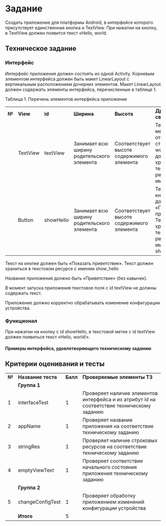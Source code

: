 Задание
=======

Создать приложение для платформы Android, в интерфейсе которого присутствует единственная кнопка и TextView. При нажатии на кнопку, в TextView должен появится текст «Hello, world.

Техническое задание
-------------------

### Интерфейс

Интерфейс приложения должен состоять из одной Activity. Корневым элементом интерфейса должен быть макет LinearLayout с вертикальным расположением дочерних элементов. Макет LinearLayout должен содержать элементы интерфейса, перечисленные в таблице 1.

Таблица 1. Перечень элементов интерфейса приложения

|||||||
|--- |--- |--- |--- |--- |--- |
|**№**|**View**|**id**|**Ширина**|**Высота**|**Другие свойства**|
||TextView|textView|Занимает всю ширину родительского элемента|Соответствует высоте содержимого элемента|Текстовая метка для отображения строки «Hello, world!». Текст должен храниться в текстовом ресурсе с именем hello|
||Button|showHello|Занимает всю ширину родительского элемента|Соответствует высоте содержимого элемента|Текст на кнопке должен быть «Показать приветствие». Текст должен храниться в текстовом ресурсе с именем show_hello|

Текст на кнопке должен быть «Показать приветствие». Текст должен храниться в текстовом ресурсе с именем show\_hello

Название приложения должно быть «Приветствие» (без кавычек).

В момент запуска приложения текстовое поля с id textView не должны содержать текст.

Приложение должно корректно обрабатывать изменение конфигурации устройства.

### Функционал

При нажатии на кнопку с id showHello, в текстовой метке с id textView должен появиться текст «Hello, world!».

#### Примеры интерфейса, удовлетворяющего техническому заданию

Критерии оценивания и тесты
---------------------------

|||||
|--- |--- |--- |--- |
|**№**|**Название теста**|**Балл**|**Проверяемые элементы ТЗ**|
||**Группа 1**|||
|1|interfaceTest|1|Проверяет наличие элементов интерфейса и их атрибут id на соответствие техническому заданию|
|2|appName|1|Проверяет название приложения на соответствие техническому заданию|
|3|stringRes|1|Проверяет наличие строковых ресурсов на соответствие техническому заданию|
|4|emptyViewText|1|Проверяет соответствие начального состояния приложения техническому заданию|
||**Группа 2**|||
|5|changeConfigTest|1|Проверяет обработку приложением изменений конфигурации устройства|
||**Итого**|5||

